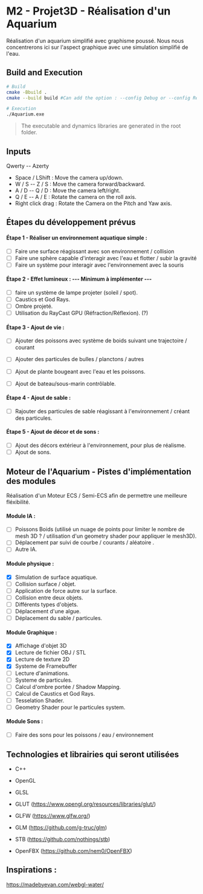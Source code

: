 # M2 - Projet3D - Réalisation d'un Aquarium

Réalisation d'un aquarium simplifié avec graphisme poussé.
Nous nous concentrerons ici sur l'aspect graphique avec une simulation simplifié de l'eau.

## Build and Execution
```bash
# Build
cmake -Bbuild .
cmake --build build #Can add the option : --config Debug or --config Release

# Execution
./Aquarium.exe
```
> The executable and dynamics libraries are generated in the root folder.

## Inputs

Qwerty -- Azerty

- Space / LShift    : Move the camera up/down.
- W / S -- Z / S     : Move the camera forward/backward.
- A / D -- Q / D     : Move the camera left/right.
- Q / E -- A / E     : Rotate the camera on the roll axis.
- Right click drag  : Rotate the Camera on the Pitch and Yaw axis.

## Étapes du développement prévus

#### Étape 1 - Réaliser un environnement aquatique simple :
- [ ] Faire une surface réagissant avec son environnement / collision
- [ ] Faire une sphère capable d'interagir avec l'eau et flotter / subir la gravité
- [ ] Faire un système pour interagir avec l'environnement avec la souris

#### Étape 2 - Effet lumineux : --- Minimum à implémenter ---
- [ ] faire un système de lampe projeter (soleil / spot).
- [ ] Caustics et God Rays.
- [ ] Ombre projeté.
- [ ] Utilisation du RayCast GPU (Réfraction/Réflexion). (?)

#### Étape 3 - Ajout de vie :
- [ ] Ajouter des poissons avec système de boids suivant une trajectoire / courant
- [ ] Ajouter des particules de bulles / planctons / autres
- [ ] Ajout de plante bougeant avec l'eau et les poissons.
- [ ] Ajout de bateau/sous-marin contrôlable.


#### Étape 4 - Ajout de sable :
- [ ] Rajouter des particules de sable réagissant à l'environnement / créant des particules.

#### Étape 5 - Ajout de décor et de sons : 
- [ ] Ajout des décors extérieur à l'environnement, pour plus de réalisme.
- [ ] Ajout de sons.

## Moteur de l'Aquarium - Pistes d'implémentation des modules

Réalisation d'un Moteur ECS / Semi-ECS afin de permettre une meilleure fléxibilité.

#### Module IA :
- [ ] Poissons Boids (utilisé un nuage de points pour limiter le nombre de mesh 3D ? / utilisation d'un geometry shader pour appliquer le mesh3D).
- [ ] Déplacement par suivi de courbe / courants / aléatoire .
- [ ] Autre IA.

#### Module physique :
- [X] Simulation de surface aquatique.
- [ ] Collision surface / objet.
- [ ] Application de force autre sur la surface.
- [ ] Collision entre deux objets.
- [ ] Différents types d'objets.
- [ ] Déplacement d'une algue.
- [ ] Déplacement du sable / particules.

#### Module Graphique : 
- [X] Affichage d'objet 3D
- [X] Lecture de fichier OBJ / STL
- [X] Lecture de texture 2D
- [X] Systeme de Framebuffer
- [ ] Lecture d'animations.
- [ ] Systeme de particules.
- [ ] Calcul d'ombre portée / Shadow Mapping.
- [ ] Calcul de Caustics et God Rays.
- [ ] Tesselation Shader.
- [ ] Geometry Shader pour le particules system.

#### Module Sons : 
- [ ] Faire des sons pour les poissons / eau / environnement

## Technologies et librairies qui seront utilisées

- C++
- OpenGL
- GLSL

- GLUT (https://www.opengl.org/resources/libraries/glut/)
- GLFW (https://www.glfw.org/)
- GLM (https://github.com/g-truc/glm)
- STB (https://github.com/nothings/stb)
- OpenFBX (https://github.com/nem0/OpenFBX)

## Inspirations :
  https://madebyevan.com/webgl-water/

